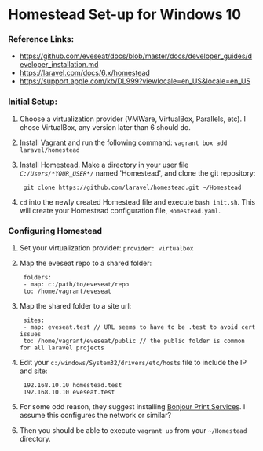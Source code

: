 # Homestead Set-up for Windows 10

### Reference Links:
- https://github.com/eveseat/docs/blob/master/docs/developer_guides/developer_installation.md
- https://laravel.com/docs/6.x/homestead
- https://support.apple.com/kb/DL999?viewlocale=en_US&locale=en_US

### Initial Setup:

1. Choose a virtualization provider (VMWare, VirtualBox, Parallels, etc). I chose VirtualBox, any version later than 6 should do. 
2. Install [Vagrant](https://www.vagrantup.com/downloads.html)
   and run the following command: `vagrant box add laravel/homestead`
3. Install Homestead. Make a directory in your user file *`C:/Users/*YOUR_USER*/`* named 'Homestead', and clone the git repository:

        git clone https://github.com/laravel/homestead.git ~/Homestead

4. `cd` into the newly created Homestead file and execute `bash init.sh`. This will create your Homestead configuration file, `Homestead.yaml`.

### Configuring Homestead

1. Set your virtualization provider:
`provider: virtualbox`
2. Map the eveseat repo to a shared folder:  
    
        folders:
        - map: c:/path/to/eveseat/repo
        to: /home/vagrant/eveseat

3. Map the shared folder to a site url:

        sites:
        - map: eveseat.test // URL seems to have to be .test to avoid cert issues
        to: /home/vagrant/eveseat/public // the public folder is common for all laravel projects

4. Edit your `c:/windows/System32/drivers/etc/hosts` file to include the IP and site:

        192.168.10.10 homestead.test
        192.168.10.10 eveseat.test

5. For some odd reason, they suggest installing [Bonjour Print Services](https://support.apple.com/kb/DL999?viewlocale=en_US&locale=en_US). I assume this configures the network or similar?

6. Then you should be able to execute `vagrant up` from your `~/Homestead` directory.
